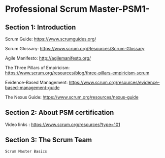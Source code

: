 # Professional Scrum Master-PSM1-

Section 1: Introduction 
------------------------

Scrum Guide: https://www.scrumguides.org/

Scrum Glossary: https://www.scrum.org/Resources/Scrum-Glossary

Agile Manifesto: http://agilemanifesto.org/

The Three Pillars of Empiricism:  https://www.scrum.org/resources/blog/three-pillars-empiricism-scrum

Evidence-Based Management:  https://www.scrum.org/resources/evidence-based-management-guide

The Nexus Guide: https://www.scrum.org/resources/nexus-guide




Section 2: About PSM certification 
----------------------------------

Video links : https://www.scrum.org/resources?type=101


Section 3: The Scrum Team
--------------------------
    Scrum Master Basics
    


